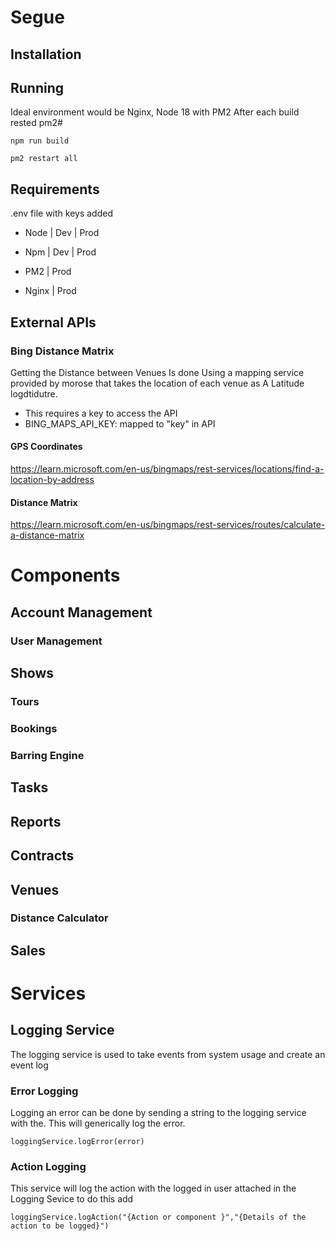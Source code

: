 # Segue



## Installation


## Running

Ideal environment would be Nginx, Node 18 with PM2
After each build rested pm2#

 `npm run build`

 `pm2 restart all`

## Requirements

.env file with keys added 

- Node | Dev | Prod
  
- Npm | Dev | Prod

- PM2 | Prod

- Nginx | Prod

## External APIs 
### Bing Distance Matrix

Getting the Distance between Venues Is done Using a mapping service provided by morose that takes the location of 
each venue as A Latitude logdtidutre. 

- This requires a key to access the API 
- BING_MAPS_API_KEY: mapped to "key" in API
 
#### GPS Coordinates
https://learn.microsoft.com/en-us/bingmaps/rest-services/locations/find-a-location-by-address



#### Distance Matrix
https://learn.microsoft.com/en-us/bingmaps/rest-services/routes/calculate-a-distance-matrix

# Components
## Account Management
### User Management
## Shows
### Tours
### Bookings
### Barring Engine
## Tasks
## Reports
## Contracts
## Venues
### Distance Calculator
## Sales

# Services
## Logging Service

The logging service is used to take events from system usage and create an event log
### Error Logging

Logging an error can be done by sending a string to the logging service with the. This will generically log the error. 

`loggingService.logError(error)`

### Action Logging

This service will log the action with the logged in user attached in the Logging Sevice to do this add

`loggingService.logAction("{Action or component }","{Details of the action to be logged}")`
